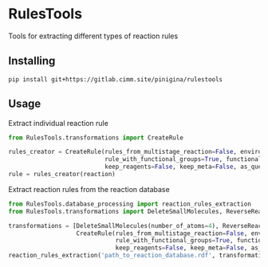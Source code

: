 # RulesTools

Tools for extracting different types of reaction rules


## Installing

```
pip install git+https://gitlab.cimm.site/pinigina/rulestools
```


## Usage

Extract individual reaction rule

```python
from RulesTools.transformations import CreateRule

rules_creator = CreateRule(rules_from_multistage_reaction=False, environment_atoms_number=1, 
                           rule_with_functional_groups=True, functional_groups_list=groups_list, include_rings=True,
                           keep_reagents=False, keep_meta=False, as_query=True, keep_atom_info='reaction_center')
rule = rules_creator(reaction)
```

Extract reaction rules from the reaction database

```python
from RulesTools.database_processing import reaction_rules_extraction
from RulesTools.transformations import DeleteSmallMolecules, ReverseReaction, CreateRule

transformations = [DeleteSmallMolecules(number_of_atoms=4), ReverseReaction(),
                   CreateRule(rules_from_multistage_reaction=False, environment_atoms_number=1, 
                              rule_with_functional_groups=True, functional_groups_list=groups_list, include_rings=True,
                              keep_reagents=False, keep_meta=False, as_query=True, keep_atom_info='reaction_center')]
reaction_rules_extraction('path_to_reaction_database.rdf', transformations)
```
